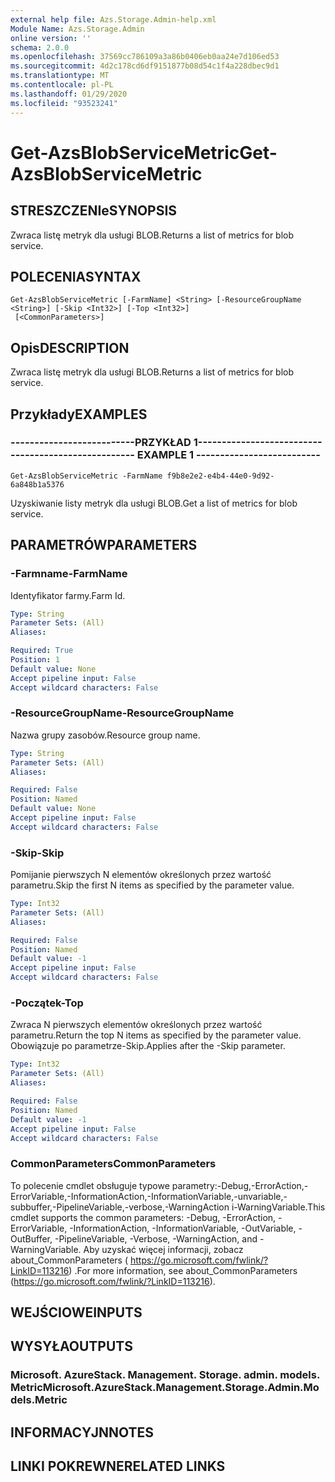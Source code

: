 ```yaml
---
external help file: Azs.Storage.Admin-help.xml
Module Name: Azs.Storage.Admin
online version: ''
schema: 2.0.0
ms.openlocfilehash: 37569cc786109a3a86b0406eb0aa24e7d106ed53
ms.sourcegitcommit: 4d2c178cd6df9151877b08d54c1f4a228dbec9d1
ms.translationtype: MT
ms.contentlocale: pl-PL
ms.lasthandoff: 01/29/2020
ms.locfileid: "93523241"
---
```

# <span data-ttu-id="f5710-101">Get-AzsBlobServiceMetric</span><span class="sxs-lookup"><span data-stu-id="f5710-101">Get-AzsBlobServiceMetric</span></span>

## <span data-ttu-id="f5710-102">STRESZCZENIe</span><span class="sxs-lookup"><span data-stu-id="f5710-102">SYNOPSIS</span></span>
<span data-ttu-id="f5710-103">Zwraca listę metryk dla usługi BLOB.</span><span class="sxs-lookup"><span data-stu-id="f5710-103">Returns a list of metrics for blob service.</span></span>

## <span data-ttu-id="f5710-104">POLECENIA</span><span class="sxs-lookup"><span data-stu-id="f5710-104">SYNTAX</span></span>

```
Get-AzsBlobServiceMetric [-FarmName] <String> [-ResourceGroupName <String>] [-Skip <Int32>] [-Top <Int32>]
 [<CommonParameters>]
```

## <span data-ttu-id="f5710-105">Opis</span><span class="sxs-lookup"><span data-stu-id="f5710-105">DESCRIPTION</span></span>
<span data-ttu-id="f5710-106">Zwraca listę metryk dla usługi BLOB.</span><span class="sxs-lookup"><span data-stu-id="f5710-106">Returns a list of metrics for blob service.</span></span>

## <span data-ttu-id="f5710-107">Przykłady</span><span class="sxs-lookup"><span data-stu-id="f5710-107">EXAMPLES</span></span>

### <span data-ttu-id="f5710-108">--------------------------PRZYKŁAD 1--------------------------</span><span class="sxs-lookup"><span data-stu-id="f5710-108">-------------------------- EXAMPLE 1 --------------------------</span></span>
```
Get-AzsBlobServiceMetric -FarmName f9b8e2e2-e4b4-44e0-9d92-6a848b1a5376
```

<span data-ttu-id="f5710-109">Uzyskiwanie listy metryk dla usługi BLOB.</span><span class="sxs-lookup"><span data-stu-id="f5710-109">Get a list of metrics for blob service.</span></span>

## <span data-ttu-id="f5710-110">PARAMETRÓW</span><span class="sxs-lookup"><span data-stu-id="f5710-110">PARAMETERS</span></span>

### <span data-ttu-id="f5710-111">-Farmname</span><span class="sxs-lookup"><span data-stu-id="f5710-111">-FarmName</span></span>
<span data-ttu-id="f5710-112">Identyfikator farmy.</span><span class="sxs-lookup"><span data-stu-id="f5710-112">Farm Id.</span></span>

```yaml
Type: String
Parameter Sets: (All)
Aliases: 

Required: True
Position: 1
Default value: None
Accept pipeline input: False
Accept wildcard characters: False
```

### <span data-ttu-id="f5710-113">-ResourceGroupName</span><span class="sxs-lookup"><span data-stu-id="f5710-113">-ResourceGroupName</span></span>
<span data-ttu-id="f5710-114">Nazwa grupy zasobów.</span><span class="sxs-lookup"><span data-stu-id="f5710-114">Resource group name.</span></span>

```yaml
Type: String
Parameter Sets: (All)
Aliases: 

Required: False
Position: Named
Default value: None
Accept pipeline input: False
Accept wildcard characters: False
```

### <span data-ttu-id="f5710-115">-Skip</span><span class="sxs-lookup"><span data-stu-id="f5710-115">-Skip</span></span>
<span data-ttu-id="f5710-116">Pomijanie pierwszych N elementów określonych przez wartość parametru.</span><span class="sxs-lookup"><span data-stu-id="f5710-116">Skip the first N items as specified by the parameter value.</span></span>

```yaml
Type: Int32
Parameter Sets: (All)
Aliases: 

Required: False
Position: Named
Default value: -1
Accept pipeline input: False
Accept wildcard characters: False
```

### <span data-ttu-id="f5710-117">-Początek</span><span class="sxs-lookup"><span data-stu-id="f5710-117">-Top</span></span>
<span data-ttu-id="f5710-118">Zwraca N pierwszych elementów określonych przez wartość parametru.</span><span class="sxs-lookup"><span data-stu-id="f5710-118">Return the top N items as specified by the parameter value.</span></span>
<span data-ttu-id="f5710-119">Obowiązuje po parametrze-Skip.</span><span class="sxs-lookup"><span data-stu-id="f5710-119">Applies after the -Skip parameter.</span></span>

```yaml
Type: Int32
Parameter Sets: (All)
Aliases: 

Required: False
Position: Named
Default value: -1
Accept pipeline input: False
Accept wildcard characters: False
```

### <span data-ttu-id="f5710-120">CommonParameters</span><span class="sxs-lookup"><span data-stu-id="f5710-120">CommonParameters</span></span>
<span data-ttu-id="f5710-121">To polecenie cmdlet obsługuje typowe parametry:-Debug,-ErrorAction,-ErrorVariable,-InformationAction,-InformationVariable,-unvariable,-subbuffer,-PipelineVariable,-verbose,-WarningAction i-WarningVariable.</span><span class="sxs-lookup"><span data-stu-id="f5710-121">This cmdlet supports the common parameters: -Debug, -ErrorAction, -ErrorVariable, -InformationAction, -InformationVariable, -OutVariable, -OutBuffer, -PipelineVariable, -Verbose, -WarningAction, and -WarningVariable.</span></span> <span data-ttu-id="f5710-122">Aby uzyskać więcej informacji, zobacz about_CommonParameters ( https://go.microsoft.com/fwlink/?LinkID=113216) .</span><span class="sxs-lookup"><span data-stu-id="f5710-122">For more information, see about_CommonParameters (https://go.microsoft.com/fwlink/?LinkID=113216).</span></span>

## <span data-ttu-id="f5710-123">WEJŚCIOWE</span><span class="sxs-lookup"><span data-stu-id="f5710-123">INPUTS</span></span>

## <span data-ttu-id="f5710-124">WYSYŁA</span><span class="sxs-lookup"><span data-stu-id="f5710-124">OUTPUTS</span></span>

### <span data-ttu-id="f5710-125">Microsoft. AzureStack. Management. Storage. admin. models. Metric</span><span class="sxs-lookup"><span data-stu-id="f5710-125">Microsoft.AzureStack.Management.Storage.Admin.Models.Metric</span></span>

## <span data-ttu-id="f5710-126">INFORMACYJN</span><span class="sxs-lookup"><span data-stu-id="f5710-126">NOTES</span></span>

## <span data-ttu-id="f5710-127">LINKI POKREWNE</span><span class="sxs-lookup"><span data-stu-id="f5710-127">RELATED LINKS</span></span>

